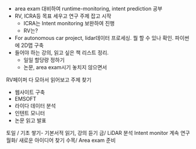 - area exam 대비하여 runtime-monitoring, intent prediction 공부
- RV, ICRA등 목표 세우고 연구 주제 잡고 시작
  - ICRA는 Intent monitoring 보완하여 진행
  - RV는?
- For autonomous car project, lidar데이터 프로세싱. 뭘 할 수 있나 확인. 파이썬에 2D맵 구축
- 들어야 하는 강의, 읽고 싶은 책 리스트 정리.
	- 일일 할당량 정하기
	- 논문, area exam시기 놓치지 않으면서

RV페이퍼 다 모아서 읽어보고 주제 찾기

- 웹사이트 구축
- EMSOFT
- 라이다 데이터 분석
- 인텐트 모니터
- 논문 읽고 발표

토일 / 기초 쌓기- 기본서적 읽기, 강의 듣기
금/ LiDAR 분석
Intent monitor 계속 연구
월화/ 새로운 아이디어 찾기
수목/ Area exam 준비